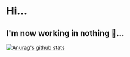 # Hi... 
## I'm now working in nothing :ocean:... 
[![Anurag's github stats](https://github-readme-stats.vercel.app/api?username=Krasn4ck)](https://github.com/anuraghazra/github-readme-stats)
<!--
**Krasn4ck/Krasn4ck** is a ✨ _special_ ✨ repository because its `README.md` (this file) appears on your GitHub profile.

Here are some ideas to get you started:

- 🔭 I’m currently working on ...
- 🌱 I’m currently learning ...
- 👯 I’m looking to collaborate on ...
- 🤔 I’m looking for help with ...
- 💬 Ask me about ...
- 📫 How to reach me: ...
- 😄 Pronouns: ...
- ⚡ Fun fact: ...
-->
